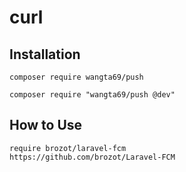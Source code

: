 # curl

## Installation
```
composer require wangta69/push

composer require "wangta69/push @dev"

```
## How to Use
```
require brozot/laravel-fcm
https://github.com/brozot/Laravel-FCM
```
